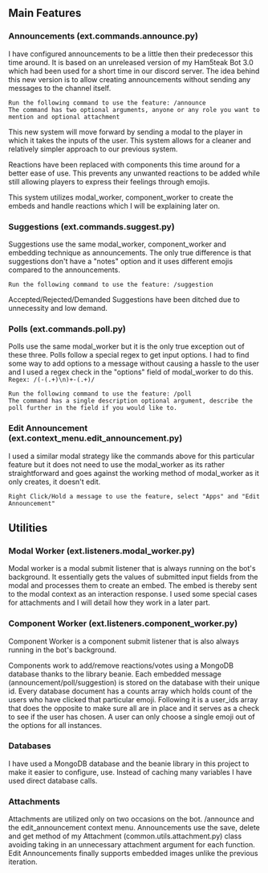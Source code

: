 ## Main Features

### Announcements (ext.commands.announce.py)

I have configured announcements to be a little then their predecessor this time around. It is based on an unreleased version of my Ham5teak Bot 3.0 which had been used for a short time in our discord server. The idea behind this new version is to allow creating announcements without sending any messages to the channel itself.

    Run the following command to use the feature: /announce
    The command has two optional arguments, anyone or any role you want to mention and optional attachment

This new system will move forward by sending a modal to the player in which it takes the inputs of the user. This system allows for a cleaner and relatively simpler approach to our previous system.

Reactions have been replaced with components this time around for a better ease of use. This prevents any unwanted reactions to be added while still allowing players to express their feelings through emojis.

This system utilizes modal_worker, component_worker to create the embeds and handle reactions which I will be explaining later on.

### Suggestions (ext.commands.suggest.py)

Suggestions use the same modal_worker, component_worker and embedding technique as announcements. The only true difference is that suggestions don't have a "notes" option and it uses different emojis compared to the announcements.

    Run the following command to use the feature: /suggestion

Accepted/Rejected/Demanded Suggestions have been ditched due to unnecessity and low demand.

### Polls (ext.commands.poll.py)

Polls use the same modal_worker but it is the only true exception out of these three. Polls follow a special regex to get input options. I had to find some way to add options to a message without causing a hassle to the user and I used a regex check in the "options" field of modal_worker to do this.
`Regex: /(-(.+)\n)+-(.+)/`

    Run the following command to use the feature: /poll
    The command has a single description optional argument, describe the poll further in the field if you would like to.

### Edit Announcement (ext.context_menu.edit_announcement.py)

I used a similar modal strategy like the commands above for this particular feature but it does not need to use the modal_worker as its rather straightforward and goes against the working method of modal_worker as it only creates, it doesn't edit.

    Right Click/Hold a message to use the feature, select "Apps" and "Edit Announcement"

## Utilities

### Modal Worker (ext.listeners.modal_worker.py)

Modal worker is a modal submit listener that is always running on the bot's background. It essentially gets the values of submitted input fields from the modal and processes them to create an embed. The embed is thereby sent to the modal context as an interaction response. I used some special cases for attachments and I will detail how they work in a later part.

### Component Worker (ext.listeners.component_worker.py)

Component Worker is a component submit listener that is also always running in the bot's background.

Components work to add/remove reactions/votes using a MongoDB database thanks to the library beanie. Each embedded message (announcement/poll/suggestion) is stored on the database with their unique id. Every database document has a counts array which holds count of the users who have clicked that particular emoji. Following it is a user_ids array that does the opposite to make sure all are in place and it serves as a check to see if the user has chosen. A user can only choose a single emoji out of the options for all instances.

### Databases

I have used a MongoDB database and the beanie library in this project to make it easier to configure, use. Instead of caching many variables I have used direct database calls.

### Attachments

Attachments are utilized only on two occasions on the bot. /announce and the edit_announcement context menu. Announcements use the save, delete and get method of my Attachment (common.utils.attachment.py) class avoiding taking in an unnecessary attachment argument for each function. Edit Announcements finally supports embedded images unlike the previous iteration.